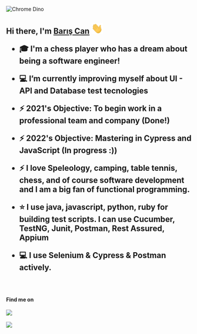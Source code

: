 <!--

**Baris Can Ates** is a ✨ _special_ ✨ repository because its `README.md` (this file) appears on your GitHub profile.

-->


![Chrome Dino](https://mir-s3-cdn-cf.behance.net/project_modules/max_1200/4ff07986208593.5d9a654e92f36.gif)

<h2 align="left">Hi there, I'm <a href="https://www.linkedin.com/in/bariscanates" target="_blank" rel="noopener noreferrer">Barış Can</a> <img src="https://raw.githubusercontent.com/ABSphreak/ABSphreak/master/gifs/Hi.gif" height="30" />

- 🎓 I'm a chess player who has a dream about being a software engineer!  

- 💻 I’m currently improving myself about UI - API and Database test tecnologies

- ⚡ 2021's Objective: To begin work in a professional team and company (Done!)

- ⚡ 2022's Objective: Mastering in Cypress and JavaScript (In progress :))

- ⚡ I love Speleology, camping, table tennis, chess, and of course software development and I am a big fan of functional programming.

- ⭐ I use java, javascript, python, ruby for building test scripts. I can use Cucumber, TestNG, Junit, Postman, Rest Assured, Appium

- 💻 I use Selenium & Cypress & Postman actively.
<br />

#### Find me on  

 <p align='left'>

 <a href="https://www.linkedin.com/in/bariscanates" target="_blank"><img height="25" src="https://raw.githubusercontent.com/UjwalKandi/UjwalKandi/changes-to-readme/svg/linkedin%20rect.svg"></a>&nbsp;&nbsp;

 <a href="https://www.instagram.com/katarn_ken" target="_blank"><img height="25" src="https://raw.githubusercontent.com/UjwalKandi/UjwalKandi/changes-to-readme/svg/insta%20rect.svg"></a>&nbsp;&nbsp;

 
 </p>

